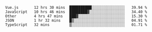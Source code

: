 
<!--
**xy406043/xy406043** is a ✨ _special_ ✨ repository because its `README.md` (this file) appears on your GitHub profile.

Here are some ideas to get you started:

- 🔭 I’m currently working on ...
- 🌱 I’m currently learning ...
- 👯 I’m looking to collaborate on ...
- 🤔 I’m looking for help with ...
- 💬 Ask me about ...
- 📫 How to reach me: ...
- 😄 Pronouns: ...
- ⚡ Fun fact: ...
-->

<!--START_SECTION:waka-->
```text
Vue.js       12 hrs 30 mins  ██████████░░░░░░░░░░░░░░░   39.94 % 
JavaScript   10 hrs 46 mins  ████████▓░░░░░░░░░░░░░░░░   34.40 % 
Other        4 hrs 47 mins   ███▓░░░░░░░░░░░░░░░░░░░░░   15.30 % 
JSON         1 hr 32 mins    █▒░░░░░░░░░░░░░░░░░░░░░░░   04.91 % 
TypeScript   32 mins         ▒░░░░░░░░░░░░░░░░░░░░░░░░   01.71 % 
```
<!--END_SECTION:waka-->
